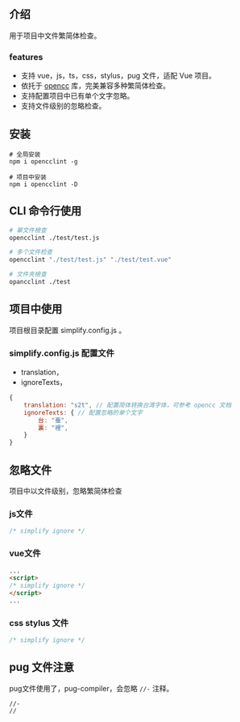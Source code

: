 ## 介绍
用于项目中文件繁简体检查。

### features
* 支持 vue，js，ts，css，stylus，pug 文件，适配 Vue 项目。
* 依托于 [opencc](https://www.npmjs.com/package/opencc) 库，完美兼容多种繁简体检查。
* 支持配置项目中已有单个文字忽略。
* 支持文件级别的忽略检查。

## 安装
```shell
# 全局安装
npm i opencclint -g

# 项目中安装
npm i opencclint -D
```
## CLI 命令行使用
```bash
# 單文件檢查
opencclint ./test/test.js

# 多个文件检查
opencclint "./test/test.js" "./test/test.vue"

# 文件夾檢查
opancclint ./test
```
## 项目中使用

项目根目录配置 simplify.config.js 。

### simplify.config.js 配置文件

* translation，
* ignoreTexts，

```js
{
    translation: "s2t", // 配置简体转换台湾字体，可参考 opencc 文档
    ignoreTexts: { // 配置忽略的单个文字
        台: "臺",
        裏: "裡",
    }
}
```

## 忽略文件

项目中以文件级别，忽略繁简体检查
### js文件
```js
/* simplify ignore */
```

### vue文件
```html
...
<script>
/* simplify ignore */
</script>
...
```

### css stylus 文件
```css
/* simplify ignore */
```

## pug 文件注意
pug文件使用了，pug-compiler，会忽略 `//-` 注释。

```pug
//-
//
```
